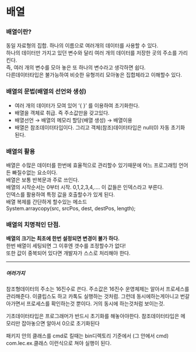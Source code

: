 # 배열  

### 배열이란?  
동일 자료형의 집합. 하나의 이름으로 여러개의 데이터를 사용할 수 있다.  
하나의 데이터만 가지고 있던 변수와 달리 여러 개의 데이터를 저장한 곳의 주소를 가리킨다.  
즉, 여러 개의 변수를 모아 놓은 또 하나의 변수라고 생각하면 쉽다.  
다른데이터타입은 불가능하여 비슷한 유형끼리 모아놓은 집합체라고 이해할수 있다.  

### 배열의 문법(배열의 선언와 생성)
- 여러 개의 데이터가 모여 있어 ‘{ }’ 를 이용하여 초기화한다.
- 배열을 객체로 취급. 즉 주소값만을 갖고있다.
- 배열선언 → 배열의 메모리 할당(배열 생성) → 배열이용
- 배열은 참조데이터타입이다. 그리고 객체(참조)데이터타입은 null(0) 자동 초기화 된다.

### 배열의 활용  
배열은 수많은 데이터를 한번에 효율적으로 관리할수 있기때문에 어느 프로그래밍 언어든 빠질수없는 요소이다.  
배열은 보통 반복문과 주로 쓰인다.  
배열의 시작순서는 0부터 시작. 0,1,2,3,4,.... 이 값들은 인덱스라고 부른다.  
인덱스를 활용하여 특정 값을 호출할수가 있게 된다.  
배열 복제를 간단하게 할수있는 메소드  
System.arraycopy(src, srcPos, dest, destPos, length);
  

### 배열의 치명적인 단점.  
**배열의 크기는 최초에 한번 설정되면 변경이 불가 하다.**  
한번 배열이 세팅되면 그 이후엔 갯수를 조정할수가 없다!  
또한 값이 중복되어 있다면 개발자가 스스로 처리해야 한다.  


---------------

##### 여러가지  
참조형데이터의 주소는 16진수로 쓴다. 주소값은 16진수
운영체제는 알아서 프로세스를 관리해준다. 이클립스도 하고 카톡도 실행하는 것처럼.
그런데 동시에하는게아니고 번갈아가면서 프로세스를 확인하는것 뿐이다. 거의 동시에 하는것처럼 보이는것.

기초데이터타입은 프로그래머가 반드시 초기화를 해놓아야한다.
참조데이터타입은 메모리만 잡아놓으면 알아서 0으로 초기화된다

패키지 안의 클래스를 cmd로 킬때는
bin디렉토리 기준에서 (그 안에서 cmd)
com.lec.ex.클래스
이런식으로 쳐야 실행이 된다.




